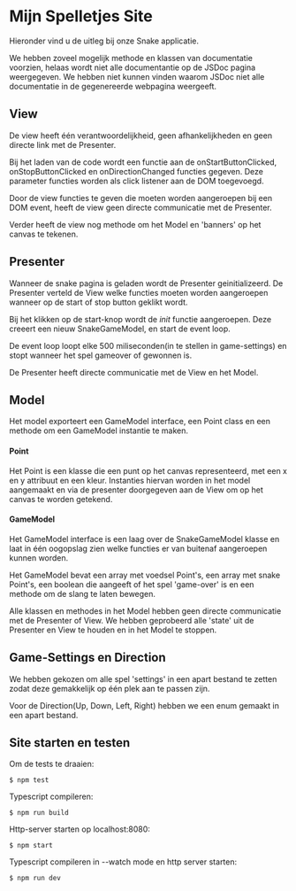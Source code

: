 # Mijn Spelletjes Site

Hieronder vind u de uitleg bij onze Snake applicatie.

We hebben zoveel mogelijk methode en klassen van documentatie voorzien, helaas
wordt niet alle documentantie op de JSDoc pagina weergegeven. 
We hebben niet kunnen vinden waarom JSDoc niet alle documentatie in de 
gegenereerde webpagina weergeeft. 


## View

De view heeft één verantwoordelijkheid, geen afhankelijkheden en geen directe link
met de Presenter. 

Bij het laden van de code wordt een functie aan de onStartButtonClicked,
onStopButtonClicked en onDirectionChanged functies gegeven. Deze parameter functies
worden als click listener aan de DOM toegevoegd.

Door de view functies te geven die moeten worden aangeroepen bij een DOM event, heeft de 
view geen directe communicatie met de Presenter.

Verder heeft de view nog methode om het Model en 'banners' op het canvas te tekenen.


## Presenter

Wanneer de snake pagina is geladen wordt de Presenter geinitializeerd. De Presenter
verteld de View welke functies moeten worden aangeroepen wanneer op de start of stop button geklikt wordt.

Bij het klikken op de start-knop wordt de <i>init</i> functie aangeroepen.
Deze creeert een nieuw SnakeGameModel, en start de event loop.

De event loop loopt elke 500 miliseconden(in te stellen in game-settings) en stopt wanneer het spel gameover of gewonnen is.

De Presenter heeft directe communicatie met de View en het Model.

## Model

Het model exporteert een GameModel interface, een Point class en een methode om een GameModel instantie te maken.

#### Point

Het Point is een klasse die een punt op het canvas representeerd, met een x en y attribuut en een kleur. Instanties hiervan
worden in het model aangemaakt en via de presenter doorgegeven aan de View om op het canvas te worden getekend.

#### GameModel

Het GameModel interface is een laag over de SnakeGameModel klasse en laat in één oogopslag zien
welke functies er van buitenaf aangeroepen kunnen worden.

Het GameModel bevat een array met voedsel Point's, een array met snake Point's, een boolean die aangeeft of het spel
'game-over' is en een methode om de slang te laten bewegen.

Alle klassen en methodes in het Model hebben geen directe communicatie met de Presenter of View.
We hebben geprobeerd alle 'state' uit de Presenter en View te houden en in het Model te stoppen.


## Game-Settings en Direction

We hebben gekozen om alle spel 'settings' in een apart bestand te zetten zodat deze gemakkelijk
op één plek aan te passen zijn.

Voor de Direction(Up, Down, Left, Right) hebben we een enum gemaakt in een apart bestand.

## Site starten en testen

Om de tests te draaien:

```
$ npm test
```

Typescript compileren:

```
$ npm run build
```

Http-server starten op localhost:8080:

```
$ npm start
```

Typescript compileren in --watch mode en http server starten:

```
$ npm run dev
```

